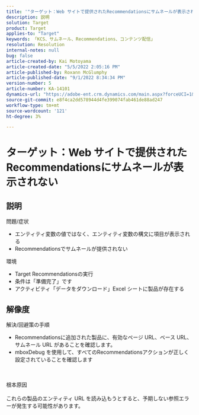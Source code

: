 ```yaml
---
title: '"ターゲット：Web サイトで提供されたRecommendationsにサムネールが表示されない」'
description: 説明
solution: Target
product: Target
applies-to: "Target"
keywords: 「KCS、サムネール、Recommendations、コンテンツ配信」
resolution: Resolution
internal-notes: null
bug: false
article-created-by: Kai Motoyama
article-created-date: "5/5/2022 2:05:16 PM"
article-published-by: Roxann McGlumphy
article-published-date: "9/1/2022 8:34:34 PM"
version-number: 5
article-number: KA-14101
dynamics-url: "https://adobe-ent.crm.dynamics.com/main.aspx?forceUCI=1&pagetype=entityrecord&etn=knowledgearticle&id=4f2d5b63-7ccc-ec11-a7b5-6045bd00d995"
source-git-commit: e8f4ca2dd578944d4fe399074fab461de88ad247
workflow-type: tm+mt
source-wordcount: '121'
ht-degree: 3%

---
```


# ターゲット：Web サイトで提供されたRecommendationsにサムネールが表示されない

## 説明

問題/症状<br>
- エンティティ変数の値ではなく、エンティティ変数の構文に項目が表示される
- Recommendationsでサムネールが提供されない

環境
- Target Recommendationsの実行
- 条件は「準備完了」です
- アクティビティ「データをダウンロード」Excel シートに製品が存在する



## 解像度

解決/回避策の手順
- Recommendationsに追加された製品に、有効なページ URL、ベース URL、サムネール URL があることを確認します。
- mboxDebug を使用して、すべてのRecommendationsアクションが正しく設定されていることを確認します

<br><br>根本原因<br><br>
これらの製品のエンティティ URL を読み込もうとすると、予期しない参照エラーが発生する可能性があります。
